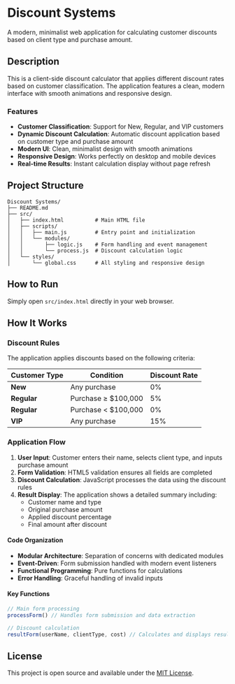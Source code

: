 # Discount Systems

A modern, minimalist web application for calculating customer discounts based on client type and purchase amount.

## Description

This is a client-side discount calculator that applies different discount rates based on customer classification. The application features a clean, modern interface with smooth animations and responsive design.

### Features

- **Customer Classification**: Support for New, Regular, and VIP customers
- **Dynamic Discount Calculation**: Automatic discount application based on customer type and purchase amount
- **Modern UI**: Clean, minimalist design with smooth animations
- **Responsive Design**: Works perfectly on desktop and mobile devices
- **Real-time Results**: Instant calculation display without page refresh

## Project Structure

```text
Discount Systems/
├── README.md
├── src/
│   ├── index.html          # Main HTML file
│   ├── scripts/
│   │   ├── main.js         # Entry point and initialization
│   │   └── modules/
│   │       ├── logic.js    # Form handling and event management
│   │       └── process.js  # Discount calculation logic
│   └── styles/
│       └── global.css      # All styling and responsive design
```

## How to Run

Simply open `src/index.html` directly in your web browser.

## How It Works

### Discount Rules

The application applies discounts based on the following criteria:

| Customer Type | Condition | Discount Rate |
|---------------|-----------|---------------|
| **New** | Any purchase | 0% |
| **Regular** | Purchase ≥ $100,000 | 5% |
| **Regular** | Purchase < $100,000 | 0% |
| **VIP** | Any purchase | 15% |

### Application Flow

1. **User Input**: Customer enters their name, selects client type, and inputs purchase amount
2. **Form Validation**: HTML5 validation ensures all fields are completed
3. **Discount Calculation**: JavaScript processes the data using the discount rules
4. **Result Display**: The application shows a detailed summary including:
   - Customer name and type
   - Original purchase amount
   - Applied discount percentage
   - Final amount after discount

#### Code Organization

- **Modular Architecture**: Separation of concerns with dedicated modules
- **Event-Driven**: Form submission handled with modern event listeners
- **Functional Programming**: Pure functions for calculations
- **Error Handling**: Graceful handling of invalid inputs

#### Key Functions

```javascript
// Main form processing
processForm() // Handles form submission and data extraction

// Discount calculation
resultForm(userName, clientType, cost) // Calculates and displays results
```

## License

This project is open source and available under the [MIT License](LICENSE).
